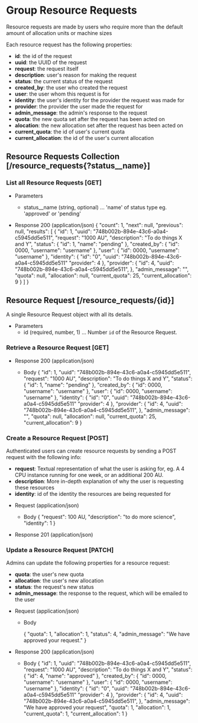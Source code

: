 # Group Resource Requests
Resource requests are made by users who require more than the default amount of allocation units or machine sizes

Each resource request has the following properties:
- **id**: the id of the request
- **uuid**: the UUID of the request
- **request**: the request itself
- **description**: user's reason for making the request
- **status**: the current status of the request
- **created_by**: the user who created the request
- **user**: the user whom this request is for
- **identity**: the user's identity for the provider the request was made for
- **provider**: the provider the user made the request for
- **admin_message**: the admin's response to the request
- **quota**: the new quota set after the request has been acted on
- **alocation**: the new allocation set after the request has been acted on
- **current_quota**: the id of user's current quota
- **current_allocation**: the id of the user's current allocation




## Resource Requests Collection [/resource_requests{?status__name}]

### List all Resource Requests [GET]

+ Parameters
    + status__name (string, optional) ... 'name' of status type eg. 'approved' or 'pending'

+ Response 200 (application/json)
{
    "count": 1,
    "next": null,
    "previous": null,
    "results": [
        {
            "id": 1,
            "uuid": "748b002b-894e-43c6-a0a4-c5945dd5e511",
            "request": "1000 AU",
            "description": "To do things X and Y",
            "status": {
                "id": 1,
                "name": "pending"
            },
            "created_by": {
                "id": 0000,
                "username": "username"
            },
            "user": {
                "id": 0000,
                "username": "username"
            },
            "identity": {
                "id": "0",
                "uuid": "748b002b-894e-43c6-a0a4-c5945dd5e511"
                "provider": 4
            },
            "provider": {
                "id": 4,
                "uuid": "748b002b-894e-43c6-a0a4-c5945dd5e511",
            },
            "admin_message": "",
            "quota": null,
            "allocation": null,
            "current_quota": 25,
            "current_allocation": 9
        }
    ]
}

## Resource Request [/resource_requests/{id}]
A single Resource Request object with all its details.

+ Parameters
    + id (required, number, 1) ... Number `id` of the Resource Request.

### Retrieve a Resource Request [GET]
+ Response 200 (application/json)

    + Body
         {
            "id": 1,
            "uuid": "748b002b-894e-43c6-a0a4-c5945dd5e511",
            "request": "1000 AU",
            "description": "To do things X and Y",
            "status": {
                "id": 1,
                "name": "pending"
            },
            "created_by": {
                "id": 0000,
                "username": "username"
            },
            "user": {
                "id": 0000,
                "username": "username"
            },
            "identity": {
                "id": "0",
                "uuid": "748b002b-894e-43c6-a0a4-c5945dd5e511"
                "provider": 4
            },
            "provider": {
                "id": 4,
                "uuid": "748b002b-894e-43c6-a0a4-c5945dd5e511",
            },
            "admin_message": "",
            "quota": null,
            "allocation": null,
            "current_quota": 25,
            "current_allocation": 9
        }

### Create a Resource Request [POST]
Authenticated users can create resource requests by sending a POST request with the following info:
- **request**: Textual representation of what the user is asking for, eg. A 4 CPU instance running for one week, or an additional 200 AU.
- **description**: More in-depth explanation of why the user is requesting these resources
- **identity**: id of the identity the resources are being requested for

+ Request (application/json)
    + Body
        {
            "request": 100 AU,
            "description": "to do more science",
            "identity": 1
        }

+ Response 201 (application/json)
            

### Update a Resource Request [PATCH]
Admins can update the following properties for a resource request:
- **quota**: the user's new quota
- **allocation**: the user's new allocation
- **status**: the request's new status
- **admin_message**: the response to the request, which will be emailed to the user

+ Request (application/json)

    + Body
    
        {
            "quota": 1,
            "allocation": 1,
            "status": 4,
            "admin_message": "We have approved your request."
        }

+ Response 200 (application/json)
    
    + Body
         {
            "id": 1,
            "uuid": "748b002b-894e-43c6-a0a4-c5945dd5e511",
            "request": "1000 AU",
            "description": "To do things X and Y",
            "status": {
                "id": 4,
                "name": "approved"
            },
            "created_by": {
                "id": 0000,
                "username": "username"
            },
            "user": {
                "id": 0000,
                "username": "username"
            },
            "identity": {
                "id": "0",
                "uuid": "748b002b-894e-43c6-a0a4-c5945dd5e511"
                "provider": 4
            },
            "provider": {
                "id": 4,
                "uuid": "748b002b-894e-43c6-a0a4-c5945dd5e511",
            },
            "admin_message": "We have approved your request",
            "quota": 1,
            "allocation": 1,
            "current_quota": 1,
            "current_allocation": 1
        }
